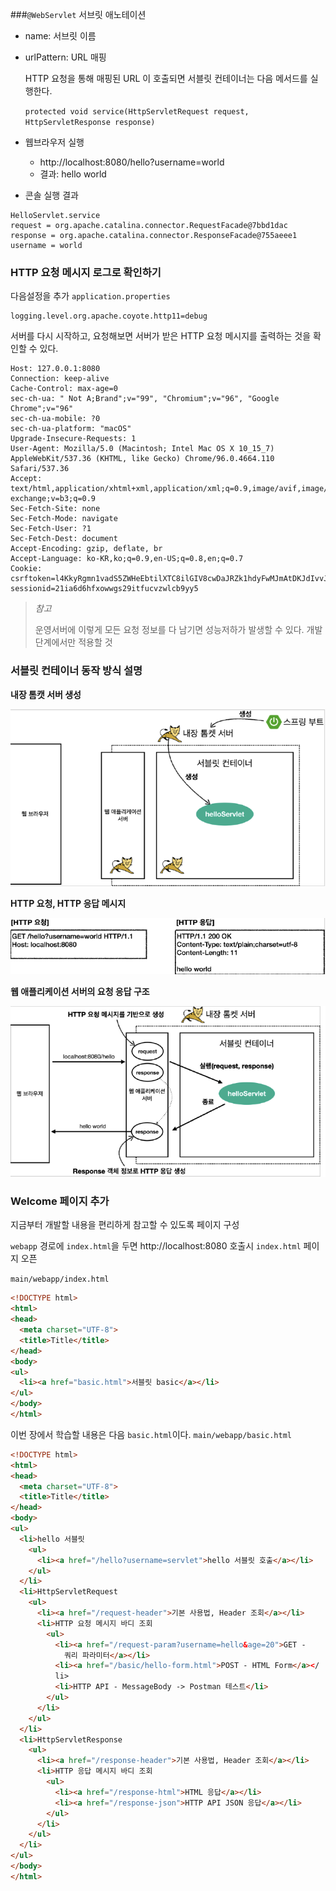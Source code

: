 ###`@WebServlet` 서브릿 애노테이션
  * name: 서브릿 이름
  * urlPattern: URL 매핑
  
    HTTP 요청을 통해 매핑된 URL 이 호출되면 서블릿 컨테이너는 다음 메서드를 실행한다.
    
    `protected void service(HttpServletRequest request, HttpServletResponse response)`


* 웹브라우저 실행
  * http://localhost:8080/hello?username=world
  * 결과: hello world


* 콘솔 실행 결과
```shell
HelloServlet.service
request = org.apache.catalina.connector.RequestFacade@7bbd1dac
response = org.apache.catalina.connector.ResponseFacade@755aeee1
username = world
```

### HTTP 요청 메시지 로그로 확인하기

다음설정을 추가
`application.properties`
```properties
logging.level.org.apache.coyote.http11=debug
```

서버를 다시 시작하고, 요청해보면 서버가 받은 HTTP 요청 메시지를 출력하는 것을 확인할 수 있다.

```shell
Host: 127.0.0.1:8080
Connection: keep-alive
Cache-Control: max-age=0
sec-ch-ua: " Not A;Brand";v="99", "Chromium";v="96", "Google Chrome";v="96"
sec-ch-ua-mobile: ?0
sec-ch-ua-platform: "macOS"
Upgrade-Insecure-Requests: 1
User-Agent: Mozilla/5.0 (Macintosh; Intel Mac OS X 10_15_7) AppleWebKit/537.36 (KHTML, like Gecko) Chrome/96.0.4664.110 Safari/537.36
Accept: text/html,application/xhtml+xml,application/xml;q=0.9,image/avif,image/webp,image/apng,*/*;q=0.8,application/signed-exchange;v=b3;q=0.9
Sec-Fetch-Site: none
Sec-Fetch-Mode: navigate
Sec-Fetch-User: ?1
Sec-Fetch-Dest: document
Accept-Encoding: gzip, deflate, br
Accept-Language: ko-KR,ko;q=0.9,en-US;q=0.8,en;q=0.7
Cookie: csrftoken=l4KkyRgmn1vadS5ZWHeEbtilXTC8ilGIV8cwDaJRZk1hdyFwMJmAtDKJdIvvJzmV; sessionid=21ia6d6hfxowwgs29itfucvzwlcb9yy5
```

> *참고*
> 
> 운영서버에 이렇게 모든 요청 정보를 다 남기면 성능저하가 발생할 수 있다. 개발 단계에서만 적용할 것

### 서블릿 컨테이너 동작 방식 설명

  **내장 톰캣 서버 생성**

![](./res/img1.png)

  **HTTP 요청, HTTP 응답 메시지**

![](./res/img2.png)

  **웹 애플리케이션 서버의 요청 응답 구조**

![](./res/img3.png)

### Welcome 페이지 추가
  지금부터 개발할 내용을 편리하게 참고할 수 있도록 페이지 구성
  
  `webapp` 경로에 `index.html`을 두면 http://localhost:8080 호출시 `index.html` 페이지 오픈
  
  `main/webapp/index.html`
  ```html
  <!DOCTYPE html>
  <html>
  <head>
    <meta charset="UTF-8">
    <title>Title</title>
  </head>
  <body>
  <ul>
    <li><a href="basic.html">서블릿 basic</a></li>
  </ul>
  </body>
  </html>
  ```

  이번 장에서 학습할 내용은 다음 `basic.html`이다.
  `main/webapp/basic.html`
  ```html
  <!DOCTYPE html>
  <html>
  <head>
    <meta charset="UTF-8">
    <title>Title</title>
  </head>
  <body>
  <ul>
    <li>hello 서블릿
      <ul>
        <li><a href="/hello?username=servlet">hello 서블릿 호출</a></li>
      </ul>
    </li>
    <li>HttpServletRequest
      <ul>
        <li><a href="/request-header">기본 사용법, Header 조회</a></li>
        <li>HTTP 요청 메시지 바디 조회
          <ul>
            <li><a href="/request-param?username=hello&age=20">GET -
              쿼리 파라미터</a></li>
            <li><a href="/basic/hello-form.html">POST - HTML Form</a></
            li>
            <li>HTTP API - MessageBody -> Postman 테스트</li>
          </ul>
        </li>
      </ul>
    </li>
    <li>HttpServletResponse
      <ul>
        <li><a href="/response-header">기본 사용법, Header 조회</a></li>
        <li>HTTP 응답 메시지 바디 조회
          <ul>
            <li><a href="/response-html">HTML 응답</a></li>
            <li><a href="/response-json">HTTP API JSON 응답</a></li>
          </ul>
        </li>
      </ul>
    </li>
  </ul>
  </body>
  </html>
  ```

